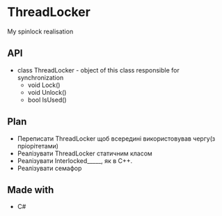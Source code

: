 ﻿# ThreadLocker
 My spinlock realisation
 
## API
 * class ThreadLocker - object of this class responsible for synchronization
	* void Lock()
	* void Unlock()
	* bool IsUsed()
	
## Plan
 * Переписати ThreadLocker щоб всередині використовував чергу(з пріорітетами)
 * Реалізувати ThreadLocker статичним класом
 * Реалізувати Interlocked_____, як в С++.
 * Реалізувати семафор
 
## Made with
 * С#

